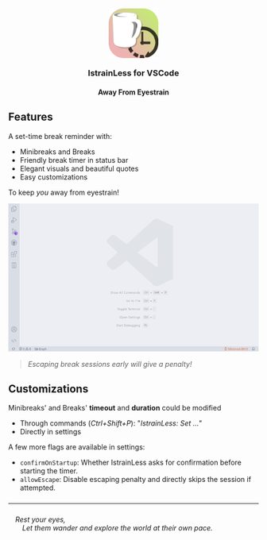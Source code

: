 <h3 align="center">
	<img src="https://raw.githubusercontent.com/CarbonicSoda/vscode-istrainless/master/media/icon.png" width="100" alt="IstrainLess Icon">
	<p></p>
	IstrainLess for VSCode
</h3>
<h4 align="center">Away From Eyestrain</h4>

## Features

A set-time break reminder with:

-   Minibreaks and Breaks
-   Friendly break timer in status bar
-   Elegant visuals and beautiful quotes
-   Easy customizations

To keep _you_ away from eyestrain!

![SHOWCASE](https://github.com/CarbonicSoda/vscode-istrainless/blob/master/media/showcase.gif?raw=true)

> _Escaping break sessions early will give a penalty!_

## Customizations

Minibreaks' and Breaks' **timeout** and **duration** could be modified

-   Through commands (_Ctrl+Shift+P_): "_IstrainLess: Set ..._"
-   Directly in settings

A few more flags are available in settings:

-   `confirmOnStartup`: Whether IstrainLess asks for confirmation before starting the timer.
-   `allowEscape`: Disable escaping penalty and directly skips the session if attempted.

###

---

###

&emsp;_Rest your eyes,  
_&emsp;_&emsp;Let them wander and explore the world at their own pace._
